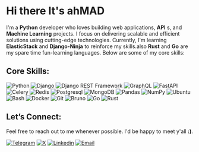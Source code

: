 # Hi there It's ____ahMAD____

I'm a __Python__ developer who loves building web applications, __API__ s, and __Machine Learning__ projects. I focus on delivering scalable and efficient solutions using cutting-edge technologies. Currently, I'm learning **ElasticStack** and **Django-Ninja** to reinforce my skills.also __Rust__ and __Go__ are my spare time fun-learning languages. Below are some of my core skills:

## Core Skills:

![Python](https://img.shields.io/badge/Python-3776AB.svg?style=for-the-badge&logo=Python&logoColor=white)
![Django](https://img.shields.io/badge/Django-092E20.svg?style=for-the-badge&logo=Django&logoColor=white)
![Django REST Framework](https://img.shields.io/badge/DJANGO-REST-ff1709?style=for-the-badge&logo=django&logoColor=white&color=ff1709&labelColor=gray)
![GraphQL](https://img.shields.io/badge/GraphQL-E10098?logo=graphql&logoColor=fff&style=for-the-badge)
![FastAPI](https://img.shields.io/badge/FastAPI-009688.svg?style=for-the-badge&logo=FastAPI&logoColor=white)
![Celery](https://img.shields.io/badge/Celery-37814A.svg?style=for-the-badge&logo=Celery&logoColor=white)
![Redis](https://img.shields.io/badge/Redis-FF4438.svg?style=for-the-badge&logo=Redis&logoColor=white)
![Postgresql](https://img.shields.io/badge/PostgreSQL-4169E1.svg?style=for-the-badge&logo=PostgreSQL&logoColor=white)
![MongoDB](https://img.shields.io/badge/MongoDB-47A248?logo=mongodb&logoColor=fff&style=for-the-badge)
![Pandas](https://img.shields.io/badge/pandas-150458.svg?style=for-the-badge&logo=pandas&logoColor=white)
![NumPy](https://img.shields.io/badge/NumPy-013243.svg?style=for-the-badge&logo=NumPy&logoColor=white)
![Ubuntu](https://img.shields.io/badge/Ubuntu-E95420.svg?style=for-the-badge&logo=Ubuntu&logoColor=white)
![Bash](https://img.shields.io/badge/GNU%20Bash-4EAA25.svg?style=for-the-badge&logo=GNU-Bash&logoColor=white)
![Docker](https://img.shields.io/badge/Docker-2496ED?logo=docker&logoColor=fff&style=for-the-badge)
![Git](https://img.shields.io/badge/Git-F05032?logo=git&logoColor=fff&style=for-the-badge)
![Bruno](https://img.shields.io/badge/Bruno-F4AA41.svg?style=for-the-badge&logo=Bruno&logoColor=black)
![Go](https://img.shields.io/badge/go-%2300ADD8.svg?style=for-the-badge&logo=go&logoColor=white)
![Rust](https://img.shields.io/badge/rust-%23000000.svg?style=for-the-badge&logo=rust&logoColor=white)

## Let’s Connect:
Feel free to reach out to me whenever possible. I'd be happy to meet y'all __:)__.


[![Telegram](https://img.shields.io/badge/Telegram-26A5E4.svg?style=for-the-badge&logo=Telegram&logoColor=white)](https://t.me/madassandd)
[![X](https://img.shields.io/badge/X-000?logo=x&logoColor=fff&style=for-the-badge)](https://x.com/madassandd)
[![Linkedin](https://img.shields.io/badge/LinkedIn-0077B5?style=for-the-badge&logo=linkedin&logoColor=white)](http://linkedin.com/in/ahmad-assadi-847752361)
[![Email](https://img.shields.io/badge/Gmail-EA4335?logo=gmail&logoColor=fff&style=for-the-badge)](mailto:madassandd@gmail.com)



